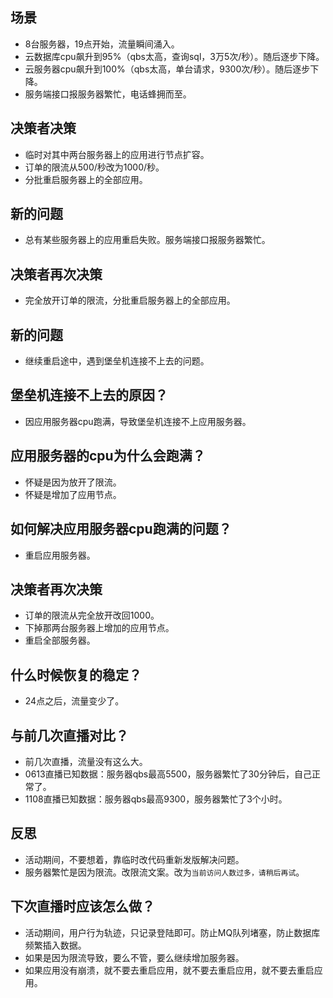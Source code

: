 ## 场景
* 8台服务器，19点开始，流量瞬间涌入。
* 云数据库cpu飙升到95%（qbs太高，查询sql，3万5次/秒）。随后逐步下降。
* 云服务器cpu飙升到100%（qbs太高，单台请求，9300次/秒）。随后逐步下降。
* 服务端接口报服务器繁忙，电话蜂拥而至。

## 决策者决策
* 临时对其中两台服务器上的应用进行节点扩容。
* 订单的限流从500/秒改为1000/秒。
* 分批重启服务器上的全部应用。

## 新的问题
* 总有某些服务器上的应用重启失败。服务端接口报服务器繁忙。

## 决策者再次决策
* 完全放开订单的限流，分批重启服务器上的全部应用。

## 新的问题
* 继续重启途中，遇到堡垒机连接不上去的问题。

## 堡垒机连接不上去的原因？
* 因应用服务器cpu跑满，导致堡垒机连接不上应用服务器。

## 应用服务器的cpu为什么会跑满？
* 怀疑是因为放开了限流。
* 怀疑是增加了应用节点。

## 如何解决应用服务器cpu跑满的问题？
* 重启应用服务器。

## 决策者再次决策
* 订单的限流从完全放开改回1000。
* 下掉那两台服务器上增加的应用节点。
* 重启全部服务器。

## 什么时候恢复的稳定？
* 24点之后，流量变少了。

## 与前几次直播对比？
* 前几次直播，流量没有这么大。
* 0613直播已知数据：服务器qbs最高5500，服务器繁忙了30分钟后，自己正常了。
* 1108直播已知数据：服务器qbs最高9300，服务器繁忙了3个小时。

## 反思
* 活动期间，不要想着，靠临时改代码重新发版解决问题。
* 服务器繁忙是因为限流。改限流文案。改为`当前访问人数过多，请稍后再试`。

## 下次直播时应该怎么做？
* 活动期间，用户行为轨迹，只记录登陆即可。防止MQ队列堵塞，防止数据库频繁插入数据。
* 如果是因为限流导致，要么不管，要么继续增加服务器。
* 如果应用没有崩溃，就不要去重启应用，就不要去重启应用，就不要去重启应用。
